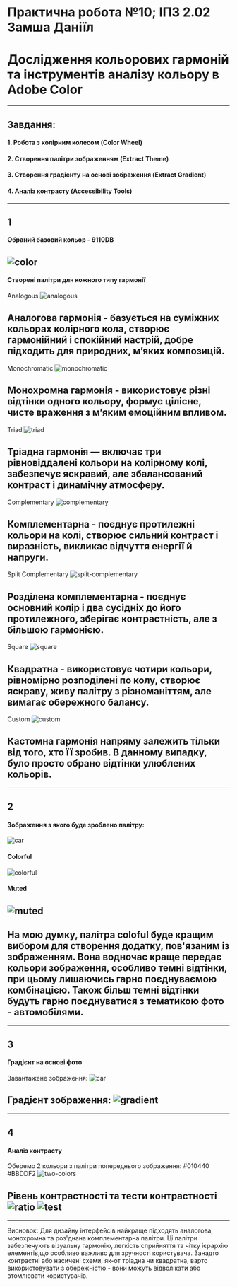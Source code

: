 # Практична робота №10; ІПЗ 2.02 Замша Даніїл
# Дослідження кольорових гармоній та інструментів аналізу кольору в Adobe Color
---

## Завдання:
#### 1. Робота з колірним колесом (Color Wheel)
#### 2. Створення палітри зображенням (Extract Theme)
#### 3. Створення градієнту на основі зображення (Extract Gradient)
#### 4. Аналіз контрасту (Accessibility Tools)
---

## 1
#### Обраний базовий кольор - 9110DB
![color](images/color.png "Base colour")
---

#### Створені палітри для кожного типу гармонії
Analogous
![analogous](images/analogous.png "Analogous harmony")

Аналогова гармонія - базується на суміжних кольорах колірного кола, створює гармонійний і спокійний настрій, добре підходить для природних, м’яких композицій.
---

Monochromatic
![monochromatic](images/monochromatic.png "Monochromatic harmony")

Монохромна гармонія - використовує різні відтінки одного кольору, формує цілісне, чисте враження з м’яким емоційним впливом.
---

Triad
![triad](images/triad.png "Triad harmony")

Тріадна гармонія — включає три рівновіддалені кольори на колірному колі, забезпечує яскравий, але збалансований контраст і динамічну атмосферу.
---

Complementary
![complementary](images/complementary.png "Complementary harmony")

Комплементарна - поєднує протилежні кольори на колі, створює сильний контраст і виразність, викликає відчуття енергії й напруги.
---

Split Complementary
![split-complementary](images/split-complementary.png "Split Complementary harmony")

Розділена комплементарна - поєднує основний колір і два сусідніх до його протилежного, зберігає контрастність, але з більшою гармонією.
---

Square
![square](images/square.png "Square harmony")

Квадратна - використовує чотири кольори, рівномірно розподілені по колу, створює яскраву, живу палітру з різноманіттям, але вимагає обережного балансу.
---

Custom
![custom](images/custom.png "Custom harmony")

Кастомна гармонія напряму залежить тільки від того, хто її зробив. В данному випадку, було просто обрано відтінки улюблених кольорів.
---
---

## 2
#### Зображення з якого буде зроблено палітру:
![car](images/car.jpg "RX-7 FC and GT-R R32")

#### Colorful
![colorful](images/colorful.png "colorful")

#### Muted
![muted](images/muted.png "muted")
---

На мою думку, палітра coloful буде кращим вибором для створення додатку, пов'язаним із зображенням.
Вона водночас краще передає кольори зображення, особливо темні відтінки, при цьому лишаючись гарно поєднуваємою комбінацією.
Також більш темні відтінки будуть гарно поєднуватися з тематикою фото - автомобілями.
---
---

## 3
#### Градієнт на основі фото

Завантажене зображення:
![car](images/car.jpg "cars")

Градієнт зображення:
![gradient](images/gradient.png "gradient")
---
---

## 4
#### Аналіз контрасту
Оберемо 2 кольори з палітри попереднього зображення:
#010440
#BBDDF2
![two-colors](images/two-colors.png "two-colors")

Рівень контрастності та тести контрастності
![ratio](images/ratio.png "ratio")
![test](images/test.png "test")
---
---

  Висновок: Для дизайну інтерфейсів найкраще підходять аналогова, монохромна та роз'днана комплементарна палітри.
Ці палітри забезпечують візуальну гармонію, легкість сприйняття та чітку ієрархію елементів,що особливо важливо для зручності користувача.
  Занадто контрастні або насичені схеми, як-от тріадна чи квадратна, варто використовувати з обережністю -
вони можуть відволікати або втомлювати користувачів.

